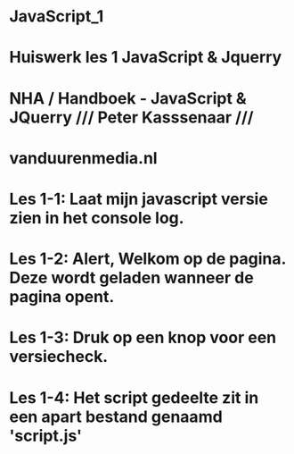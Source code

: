# JavaScript_1
# Huiswerk les 1 JavaScript & Jquerry
# NHA / Handboek - JavaScript & JQuerry /// Peter Kasssenaar ///
# vanduurenmedia.nl

# Les 1-1: Laat mijn javascript versie zien in het console log.
# Les 1-2: Alert, Welkom op de pagina. Deze wordt geladen wanneer de pagina opent.
# Les 1-3: Druk op een knop voor een versiecheck.
# Les 1-4: Het script gedeelte zit in een apart bestand genaamd 'script.js'